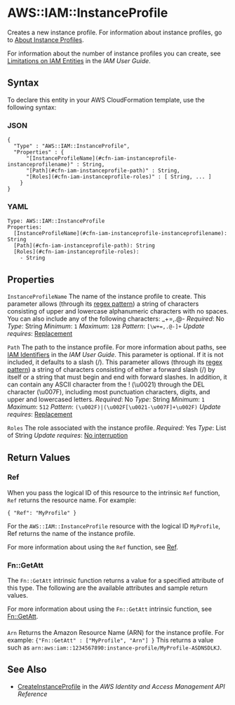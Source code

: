 # AWS::IAM::InstanceProfile<a name="aws-resource-iam-instanceprofile"></a>

 Creates a new instance profile\. For information about instance profiles, go to [About Instance Profiles](https://docs.aws.amazon.com/IAM/latest/UserGuide/AboutInstanceProfiles.html)\.

 For information about the number of instance profiles you can create, see [Limitations on IAM Entities](https://docs.aws.amazon.com/IAM/latest/UserGuide/LimitationsOnEntities.html) in the *IAM User Guide*\.

## Syntax<a name="aws-resource-iam-instanceprofile-syntax"></a>

To declare this entity in your AWS CloudFormation template, use the following syntax:

### JSON<a name="aws-resource-iam-instanceprofile-syntax.json"></a>

```
{
  "Type" : "AWS::IAM::InstanceProfile",
  "Properties" : {
      "[InstanceProfileName](#cfn-iam-instanceprofile-instanceprofilename)" : String,
      "[Path](#cfn-iam-instanceprofile-path)" : String,
      "[Roles](#cfn-iam-instanceprofile-roles)" : [ String, ... ]
    }
}
```

### YAML<a name="aws-resource-iam-instanceprofile-syntax.yaml"></a>

```
Type: AWS::IAM::InstanceProfile
Properties:
  [InstanceProfileName](#cfn-iam-instanceprofile-instanceprofilename): String
  [Path](#cfn-iam-instanceprofile-path): String
  [Roles](#cfn-iam-instanceprofile-roles):
    - String
```

## Properties<a name="aws-resource-iam-instanceprofile-properties"></a>

`InstanceProfileName`  <a name="cfn-iam-instanceprofile-instanceprofilename"></a>
The name of the instance profile to create\.
This parameter allows \(through its [regex pattern](http://wikipedia.org/wiki/regex)\) a string of characters consisting of upper and lowercase alphanumeric characters with no spaces\. You can also include any of the following characters: \_\+=,\.@\-
*Required*: No
*Type*: String
*Minimum*: `1`
*Maximum*: `128`
*Pattern*: `[\w+=,.@-]+`
*Update requires*: [Replacement](https://docs.aws.amazon.com/AWSCloudFormation/latest/UserGuide/using-cfn-updating-stacks-update-behaviors.html#update-replacement)

`Path`  <a name="cfn-iam-instanceprofile-path"></a>
 The path to the instance profile\. For more information about paths, see [IAM Identifiers](https://docs.aws.amazon.com/IAM/latest/UserGuide/Using_Identifiers.html) in the *IAM User Guide*\.
This parameter is optional\. If it is not included, it defaults to a slash \(/\)\.
This parameter allows \(through its [regex pattern](http://wikipedia.org/wiki/regex)\) a string of characters consisting of either a forward slash \(/\) by itself or a string that must begin and end with forward slashes\. In addition, it can contain any ASCII character from the \! \(\\u0021\) through the DEL character \(\\u007F\), including most punctuation characters, digits, and upper and lowercased letters\.
*Required*: No
*Type*: String
*Minimum*: `1`
*Maximum*: `512`
*Pattern*: `(\u002F)|(\u002F[\u0021-\u007F]+\u002F)`
*Update requires*: [Replacement](https://docs.aws.amazon.com/AWSCloudFormation/latest/UserGuide/using-cfn-updating-stacks-update-behaviors.html#update-replacement)

`Roles`  <a name="cfn-iam-instanceprofile-roles"></a>
The role associated with the instance profile\.
*Required*: Yes
*Type*: List of String
*Update requires*: [No interruption](https://docs.aws.amazon.com/AWSCloudFormation/latest/UserGuide/using-cfn-updating-stacks-update-behaviors.html#update-no-interrupt)

## Return Values<a name="aws-resource-iam-instanceprofile-return-values"></a>

### Ref<a name="aws-resource-iam-instanceprofile-return-values-ref"></a>

 When you pass the logical ID of this resource to the intrinsic `Ref` function, `Ref` returns the resource name\. For example:

 `{ "Ref": "MyProfile" }`

For the `AWS::IAM::InstanceProfile` resource with the logical ID `MyProfile`, Ref returns the name of the instance profile\.

For more information about using the `Ref` function, see [Ref](https://docs.aws.amazon.com/AWSCloudFormation/latest/UserGuide/intrinsic-function-reference-ref.html)\.

### Fn::GetAtt<a name="aws-resource-iam-instanceprofile-return-values-fn--getatt"></a>

The `Fn::GetAtt` intrinsic function returns a value for a specified attribute of this type\. The following are the available attributes and sample return values\.

For more information about using the `Fn::GetAtt` intrinsic function, see [Fn::GetAtt](https://docs.aws.amazon.com/AWSCloudFormation/latest/UserGuide/intrinsic-function-reference-getatt.html)\.

#### <a name="aws-resource-iam-instanceprofile-return-values-fn--getatt-fn--getatt"></a>

`Arn`  <a name="Arn-fn::getatt"></a>
Returns the Amazon Resource Name \(ARN\) for the instance profile\. For example:
 `{"Fn::GetAtt" : ["MyProfile", "Arn"] }`
This returns a value such as `arn:aws:iam::1234567890:instance-profile/MyProfile-ASDNSDLKJ`\.

## See Also<a name="aws-resource-iam-instanceprofile--seealso"></a>
+  [CreateInstanceProfile](https://docs.aws.amazon.com/IAM/latest/APIReference/API_CreateInstanceProfile.html) in the *AWS Identity and Access Management API Reference*
